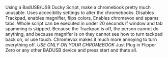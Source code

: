 Using a BadUSB/USB Ducky Script, make a chromebook pretty much unusable. Uses acceciblity settings to alter the chromebooks. Disables Trackpad, enables magnifier, flips colors, Enables chromevox and spams tabs. Whole script can be executed in under 20 seconds if window and tab spamming is skipped. Because the Trackpad is off, the person cannot do anything, and because magnifer is on they cannot see how to turn tackpad back on, or use touch. Chromevox makes it much more annoying to turn everything off. *USE ONLY ON YOUR CHROMEBOOK*
Just Plug in Flipper Zero or any other BADUSB device and press start and thats all.
